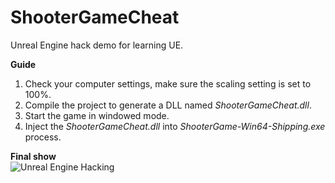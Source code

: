 # ShooterGameCheat  
Unreal Engine hack demo for learning UE.   

**Guide**  

1. Check your computer settings, make sure the scaling setting is set to 100%.  
2. Compile the project to generate a DLL named *ShooterGameCheat.dll*.  
3. Start the game in windowed mode.  
4. Inject the *ShooterGameCheat.dll* into *ShooterGame-Win64-Shipping.exe* process.  

**Final show**  
![Unreal Engine Hacking](/cheat.gif)  
